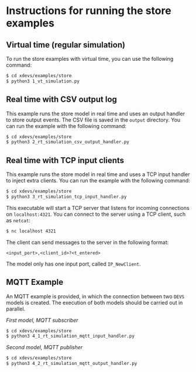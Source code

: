 # Instructions for running the store examples

## Virtual time (regular simulation)

To run the store examples with virtual time, you can use the following command:

```bash
$ cd xdevs/examples/store
$ python3 1_vt_simulation.py
```

## Real time with CSV output log

This example runs the store model in real time and uses an output handler to store output events.
The CSV file is saved in the `output` directory.
You can run the example with the following command:

```bash
$ cd xdevs/examples/store
$ python3 2_rt_simulation_csv_output_handler.py
```

## Real time with TCP input clients

This example runs the store model in real time and uses a TCP input handler to inject extra clients.
You can run the example with the following command:

```bash
$ cd xdevs/examples/store
$ python3 3_rt_simulation_tcp_input_handler.py
```

This executable will start a TCP server that listens for incoming connections on `localhost:4321`.
You can connect to the server using a TCP client, such as `netcat`:

```bash
$ nc localhost 4321
```

The client can send messages to the server in the following format:

```
<input_port>,<client_id>?<t_entered>
```

The model only has one input port, called `IP_NewClient`.

## MQTT Example

An MQTT example is provided, in which the connection between two `DEVS` models is created.
The execution of both models should be carried out in parallel.

_First model, MQTT subscriber_
```bash
$ cd xdevs/examples/store
$ python3 4_1_rt_simulation_mqtt_input_handler.py
```

_Second model, MQTT publisher_
```bash
$ cd xdevs/examples/store
$ python3 4_2_rt_simulation_mqtt_output_handler.py
```